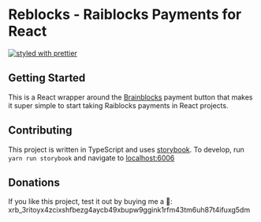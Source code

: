 # Reblocks - Raiblocks Payments for React

[![styled with prettier](https://img.shields.io/badge/styled_with-prettier-ff69b4.svg)](https://github.com/prettier/prettier)

## Getting Started

This is a React wrapper around the [Brainblocks](https://github.com/brainblocks/brainblocks) payment button that makes
it super simple to start taking Raiblocks payments in React projects.

## Contributing

This project is written in TypeScript and uses [storybook](https://github.com/storybooks/storybook).  To develop, run
`yarn run storybook` and navigate to [localhost:6006](http://localhost:6006/)

## Donations

If you like this project, test it out by buying me a 🍺:  xrb_3ritoyx4zcixshfbezg4aycb49xbupw9ggink1rfm43tm6uh87t4ifuxg5dm
